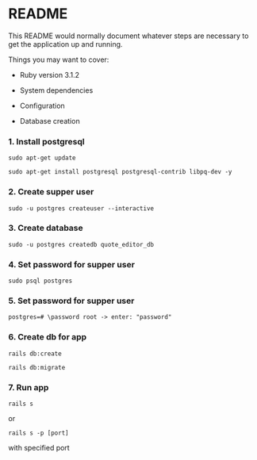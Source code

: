 # README

This README would normally document whatever steps are necessary to get the
application up and running.

Things you may want to cover:

* Ruby version
  3.1.2
* System dependencies

* Configuration

* Database creation
### 1. Install postgresql
```sudo apt-get update```

``` sudo apt-get install postgresql postgresql-contrib libpq-dev -y ```
### 2. Create supper user
``` sudo -u postgres createuser --interactive ```
### 3. Create database
``` sudo -u postgres createdb quote_editor_db ```
### 4. Set password for supper user
``` sudo psql postgres ```
### 5. Set password for supper user
``` postgres=# \password root -> enter: "password" ```
### 6. Create db for app
``` rails db:create ```

``` rails db:migrate ```
### 7. Run app
``` rails s ```

or

```rails s -p [port]```

with specified port
